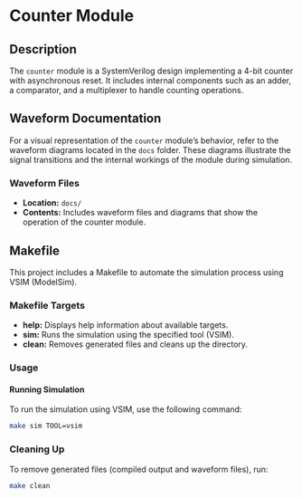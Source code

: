 # Counter Module

## Description

The `counter` module is a SystemVerilog design implementing a 4-bit counter with asynchronous reset. It includes internal components such as an adder, a comparator, and a multiplexer to handle counting operations.

## Waveform Documentation

For a visual representation of the `counter` module’s behavior, refer to the waveform diagrams located in the `docs` folder. These diagrams illustrate the signal transitions and the internal workings of the module during simulation.

### Waveform Files

- **Location:** `docs/`
- **Contents:** Includes waveform files and diagrams that show the operation of the counter module.

## Makefile

This project includes a Makefile to automate the simulation process using VSIM (ModelSim).

### Makefile Targets

- **help:** Displays help information about available targets.
- **sim:** Runs the simulation using the specified tool (VSIM).
- **clean:** Removes generated files and cleans up the directory.

### Usage

#### Running Simulation

To run the simulation using VSIM, use the following command:

```bash
make sim TOOL=vsim
```

### Cleaning Up

To remove generated files (compiled output and waveform files), run:

```bash
make clean
```
